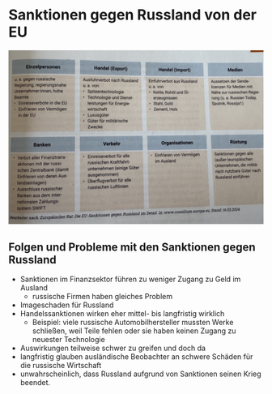 # Sanktionen gegen Russland von der EU

![Sanktionen gegen Russland](../../../images/PoWi/EUSanktionenGegenRussland.jpg)

## Folgen und Probleme mit den Sanktionen gegen Russland

- Sanktionen im Finanzsektor führen zu weniger Zugang zu Geld im Ausland
  - russische Firmen haben gleiches Problem
- Imageschaden für Russland
- Handelssanktionen wirken eher mittel- bis langfristig wirklich
  - Beispiel: viele russische Automobilhersteller mussten Werke schließen, weil Teile fehlen oder sie haben keinen Zugang zu neuester Technologie
- Auswirkungen teilweise schwer zu greifen und doch da
- langfristig glauben ausländische Beobachter an schwere Schäden für die russische Wirtschaft
- unwahrscheinlich, dass Russland aufgrund von Sanktionen seinen Krieg beendet.
